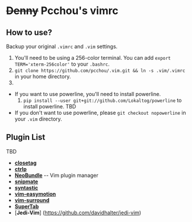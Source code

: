 ~~Denny~~ Pcchou's vimrc
===

How to use?
---

Backup your original `.vimrc` and `.vim` settings.

1. You'll need to be using a 256-color terminal. You can add ``export TERM='xterm-256color'`` to your `.bashrc`.
2. ``git clone https://github.com/pcchou/.vim.git && ln -s .vim/.vimrc`` in your home directory.
3. 
  * If you want to use powerline, you'll need to install powerline.
    1. ``pip install --user git+git://github.com/Lokaltog/powerline`` to install powerline.
TBD
  * If you don't want to use powerline, please ``git checkout nopowerline`` in your `.vim` directory.



Plugin List
---
TBD
* [**closetag**](http://www.vim.org/scripts/script.php?script_id=13)
* [**ctrlp**](https://github.com/kien/ctrlp.vim)
* [**NeoBundle**](https://github.com/Shougo/neobundle.vim) -- Vim plugin manager
* [**snipmate**](https://github.com/msanders/snipmate.vim)
* [**syntastic**](https://github.com/scrooloose/syntastic)
* [**vim-easymotion**](https://github.com/Lokaltog/vim-easymotion)
* [**vim-surround**](https://github.com/tpope/vim-surround)
* [**SuperTab**](https://github.com/ervandew/supertab)
* [**Jedi-Vim**] (https://github.com/davidhalter/jedi-vim)
